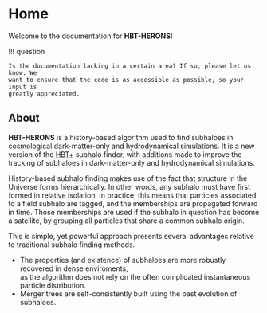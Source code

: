# Home

Welcome to the documentation for **HBT-HERONS**! 

!!! question 

    Is the documentation lacking in a certain area? If so, please let us know. We
    want to ensure that the code is as accessible as possible, so your input is
    greatly appreciated. 

## About

**HBT-HERONS** is a history-based algorithm used to find subhaloes in 
cosmological dark-matter-only and hydrodynamical simulations. It is a new 
version of the [HBT+](<https://github.com/Kambrian/HBTplus>) subhalo finder, with 
additions made to improve the tracking of subhaloes in dark-matter-only and hydrodynamical simulations. 

History-based subhalo finding makes use of the fact that structure in the 
Universe forms hierarchically. In other words, any subhalo must have first formed
in relative isolation. In practice, this means that particles associated to a field
subhalo are tagged, and the memberships are propagated forward in time. Those memberships
are used if the subhalo in question has become a satellite, by grouping all particles that share
a common subhalo origin. 

This is simple, yet powerful approach presents several advantages relative to 
traditional subhalo finding methods.

   * The properties (and existence) of subhaloes are more robustly recovered in dense enviroments, \
     as the algorithm does not rely on the often complicated instantaneous particle distribution.
   * Merger trees are self-consistently built using the past evolution of subhaloes.
